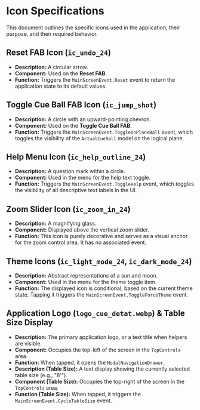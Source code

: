 # Icon Specifications

This document outlines the specific icons used in the application, their purpose, and their required behavior.

## Reset FAB Icon (`ic_undo_24`)

*   **Description:** A circular arrow.
*   **Component:** Used on the **Reset FAB**.
*   **Function:** Triggers the `MainScreenEvent.Reset` event to return the application state to its default values.

## Toggle Cue Ball FAB Icon (`ic_jump_shot`)

*   **Description:** A circle with an upward-pointing chevron.
*   **Component:** Used on the **Toggle Cue Ball FAB**.
*   **Function:** Triggers the `MainScreenEvent.ToggleOnPlaneBall` event, which toggles the visibility of the `ActualCueBall` model on the logical plane.

## Help Menu Icon (`ic_help_outline_24`)

*   **Description:** A question mark within a circle.
*   **Component:** Used in the menu for the help text toggle.
*   **Function:** Triggers the `MainScreenEvent.ToggleHelp` event, which toggles the visibility of all descriptive text labels in the UI.

## Zoom Slider Icon (`ic_zoom_in_24`)

*   **Description:** A magnifying glass.
*   **Component:** Displayed above the vertical zoom slider.
*   **Function:** This icon is purely decorative and serves as a visual anchor for the zoom control area. It has no associated event.

## Theme Icons (`ic_light_mode_24`, `ic_dark_mode_24`)

*   **Description:** Abstract representations of a sun and moon.
*   **Component:** Used in the menu for the theme toggle item.
*   **Function:** The displayed icon is conditional, based on the current theme state. Tapping it triggers the `MainScreenEvent.ToggleForceTheme` event.

## Application Logo (`logo_cue_detat.webp`) & Table Size Display

*   **Description:** The primary application logo, or a text title when helpers are visible.
*   **Component:** Occupies the top-left of the screen in the `TopControls` area.
*   **Function:** When tapped, it opens the `ModalNavigationDrawer`.
*   **Description (Table Size):** A text display showing the currently selected table size (e.g., "8'").
*   **Component (Table Size):** Occupies the top-right of the screen in the `TopControls` area.
*   **Function (Table Size):** When tapped, it triggers the `MainScreenEvent.CycleTableSize` event.